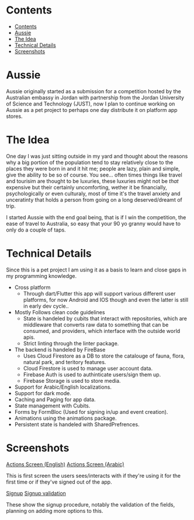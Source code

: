 # Contents
- [Contents](#contents)
- [Aussie](#aussie)
- [The Idea](#the-idea)
- [Technical Details](#technical-details)
- [Screenshots](#screenshots)

# Aussie

Aussie originally started as a submission for a competition hosted by the Australian embassy in Jordan with partnership from the Jordan University of Science and Technology (JUST), now I plan to continue working on Aussie as a pet project to perhaps one day distribute it on platform app stores.

# The Idea

One day I was just sitting outside in my yard and thought about the reasons why a big portion of the population tend to stay relatively close to the places they were born in and it hit me; people are lazy, plain and simple, give the ability to be so of course.
You see... often times things like travel and tourisim are thought to be luxuries, these luxuries might not be *that* expensive but their certainly uncomforting, wether it be financially, psychologically or even culturaly, most of time it's the travel anxiety and unceratinty that holds a person from going on a long deserved/dreamt of trip. 

I started Aussie with the end goal being, that is if I win the competition, the ease of travel to Australia,  so easy that your 90 yo granny would have to only do a couple of taps.

# Technical Details
Since this is a pet project I am using it as a basis to learn and close gaps in my programming knowledge.

- Cross platform
  - Through dart/Flutter this app will support various different user platforms, for now Android and IOS though and even the latter is still in early dev cycle..
- Mostly Follows clean code guidelines
  - State is handeled by cubits that interact with repositories, which are middleware that converts raw data to something that can be consumed, and providers, which interface with the outside world apis.
  - Strict linting through the linter package.
- The backend is handeled by FireBase
  - Uses Cloud Firestore as a DB to store the catalouge of fauna, flora, natural park, and teritory features.
  - Cloud Firestore is used to manage user account data.
  - Firebase Auth is used to authinticate users/sign them up.
  - Firebase Storage is used to store media.
- Support for Arabic/English localizations.
- Support for dark mode. 
- Caching and Paging for app data.
- State management with Cubits.
- Forms by FormBloc (Used for signing in/up and event creation).
- Animations using the animations package.
- Persistent state is handeled with SharedPrefrences.

# Screenshots
[Actions Screen (English)](screenshots/actions_english.jpg)
[Actions Screen (Arabic)](screenshots/actions_arabic.jpg)

This is first screen the users sees/interacts with if they're using it for the first time or if they've signed out of the app.

[Signup](screenshots/signup.jpg)
[Signup validation](screenshots/signup_validation.jpg)

These show the signup procedure, notably the validation of the fields, planning on adding more options to this.


